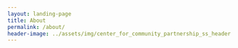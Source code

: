 ```yaml
---
layout: landing-page
title: About
permalink: /about/
header-image: ../assets/img/center_for_community_partnership_ss_header.webp
---
```


